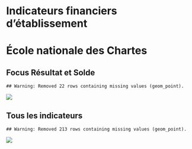 Indicateurs financiers d’établissement
================

# École nationale des Chartes

## Focus Résultat et Solde

    ## Warning: Removed 22 rows containing missing values (geom_point).

![](école_nationale_des_chartes_files/figure-gfm/etab.focus-1.png)<!-- -->

## Tous les indicateurs

    ## Warning: Removed 213 rows containing missing values (geom_point).

![](école_nationale_des_chartes_files/figure-gfm/etab-1.png)<!-- -->
